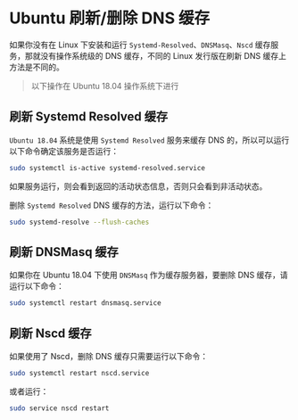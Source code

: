 # Ubuntu 刷新/删除 DNS 缓存


如果你没有在 Linux 下安装和运行 `Systemd-Resolved`、`DNSMasq`、`Nscd` 缓存服务，那就没有操作系统级的 DNS 缓存，不同的 Linux 发行版在刷新 DNS 缓存上方法是不同的。

> 以下操作在 Ubuntu 18.04 操作系统下进行

## 刷新 Systemd Resolved 缓存

`Ubuntu 18.04` 系统是使用 `Systemd Resolved` 服务来缓存 DNS 的，所以可以运行以下命令确定该服务是否运行：

```bash
sudo systemctl is-active systemd-resolved.service
```

如果服务运行，则会看到返回的活动状态信息，否则只会看到非活动状态。

删除 `Systemd Resolved` DNS 缓存的方法，运行以下命令：

```bash
sudo systemd-resolve --flush-caches
```

## 刷新 DNSMasq 缓存

如果你在 Ubuntu 18.04 下使用 `DNSMasq` 作为缓存服务器，要删除 DNS 缓存，请运行以下命令：

```bash
sudo systemctl restart dnsmasq.service
```

## 刷新 Nscd 缓存


如果使用了 Nscd，删除 DNS 缓存只需要运行以下命令：

```bash
sudo systemctl restart nscd.service
```

或者运行：

```bash
sudo service nscd restart
```
